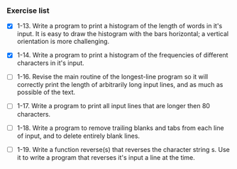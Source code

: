 ### Exercise list
- [x] 1-13. Write a program to print a histogram of the length of words in it's input. It is easy to draw the histogram with the bars horizontal; a vertical orientation is more challenging.

- [x] 1-14. Write  a program to print a histogram of the frequencies of different characters in it's input.

- [ ] 1-16. Revise the main routine of the longest-line program so it will correctly print  the length of arbitrarily long input lines, and as much as possible of the text.

- [ ] 1-17. Write a program to print all input lines that are longer then 80 characters.

- [ ] 1-18. Write a program to remove trailing blanks and tabs from each line of input, and to delete entirely blank lines.

- [ ] 1-19. Write a function reverse(s) that reverses the character string s. Use it to write a program that reverses it's input a line at the time.
